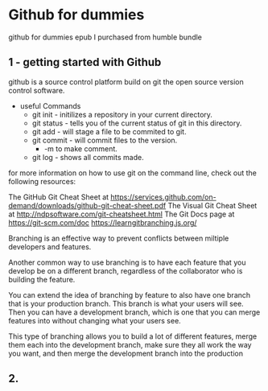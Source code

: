 # Github for dummies

github for dummies epub I purchased from humble bundle

## 1 - getting started with Github

github is a source control platform build on git the open source version control software.

* useful Commands
  * git init - initilizes a repository in your current directory.
  * git status - tells you of the current status of git in this directory.
  * git add - will stage a file to be commited to git.
  * git commit - will commit files to the version.
    * -m to make comment.
  * git log - shows all commits made.

for more information on how to use git on the command line, check out the following resources:

The GitHub Git Cheat Sheet at <https://services.github.com/on-demand/downloads/github-git-cheat-sheet.pdf>
The Visual Git Cheat Sheet at <http://ndpsoftware.com/git-cheatsheet.html>
The Git Docs page at <https://git-scm.com/doc>
<https://learngitbranching.js.org/>

Branching is an effective way to prevent conflicts between miltiple developers and features.

Another common way to use branching is to have each feature that you develop be on a different branch, regardless of the collaborator who is building the feature.

You can extend the idea of branching by feature to also have one branch that is your production branch. This branch is what your users will see. Then you can have a development branch, which is one that you can merge features into without changing what your users see.

This type of branching allows you to build a lot of different features, merge them each into the development branch, make sure they all work the way you want, and then merge the development branch into the production

## 2. 
